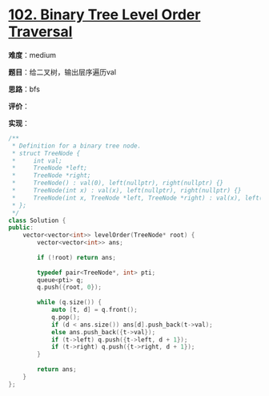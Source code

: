 # [102. Binary Tree Level Order Traversal](https://leetcode.com/problems/binary-tree-level-order-traversal/)

**难度**：medium

**题目**：给二叉树，输出层序遍历val

**思路**：bfs

**评价**：

**实现**：

```cpp
/**
 * Definition for a binary tree node.
 * struct TreeNode {
 *     int val;
 *     TreeNode *left;
 *     TreeNode *right;
 *     TreeNode() : val(0), left(nullptr), right(nullptr) {}
 *     TreeNode(int x) : val(x), left(nullptr), right(nullptr) {}
 *     TreeNode(int x, TreeNode *left, TreeNode *right) : val(x), left(left), right(right) {}
 * };
 */
class Solution {
public:
    vector<vector<int>> levelOrder(TreeNode* root) {
        vector<vector<int>> ans;
        
        if (!root) return ans;
        
        typedef pair<TreeNode*, int> pti;
        queue<pti> q;
        q.push({root, 0});
        
        while (q.size()) {
            auto [t, d] = q.front();
            q.pop();
            if (d < ans.size()) ans[d].push_back(t->val);
            else ans.push_back({t->val});
            if (t->left) q.push({t->left, d + 1});
            if (t->right) q.push({t->right, d + 1});
        }
        
        return ans;
    }
};
```